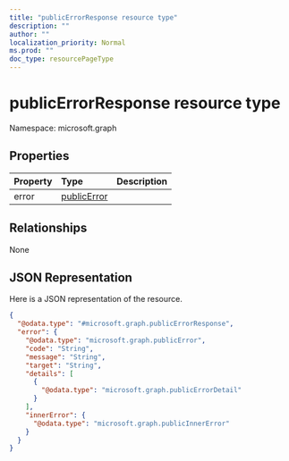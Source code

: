 ```yaml
---
title: "publicErrorResponse resource type"
description: ""
author: ""
localization_priority: Normal
ms.prod: ""
doc_type: resourcePageType
---
```


# publicErrorResponse resource type


Namespace: microsoft.graph



## Properties
|Property|Type|Description|
|:---|:---|:---|
|error|[publicError](../resources/publicerror.md)||

## Relationships
None

## JSON Representation
Here is a JSON representation of the resource.
<!-- {
  "blockType": "resource",
  "@odata.type": "microsoft.graph.publicErrorResponse"
}
-->
``` json
{
  "@odata.type": "#microsoft.graph.publicErrorResponse",
  "error": {
    "@odata.type": "microsoft.graph.publicError",
    "code": "String",
    "message": "String",
    "target": "String",
    "details": [
      {
        "@odata.type": "microsoft.graph.publicErrorDetail"
      }
    ],
    "innerError": {
      "@odata.type": "microsoft.graph.publicInnerError"
    }
  }
}
```


